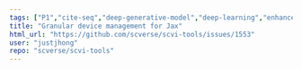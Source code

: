 ```yaml
---
tags: ["P1","cite-seq","deep-generative-model","deep-learning","enhancement","human-cell-atlas","jax","scrna-seq","scverse","single-cell-genomics","single-cell-rna-seq","variational-autoencoder","variational-bayes"]
title: "Granular device management for Jax"
html_url: "https://github.com/scverse/scvi-tools/issues/1553"
user: "justjhong"
repo: "scverse/scvi-tools"
---
```


